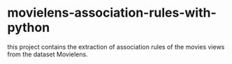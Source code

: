 # movielens-association-rules-with-python
this project contains the extraction of association rules of the movies views from the dataset Movielens.
